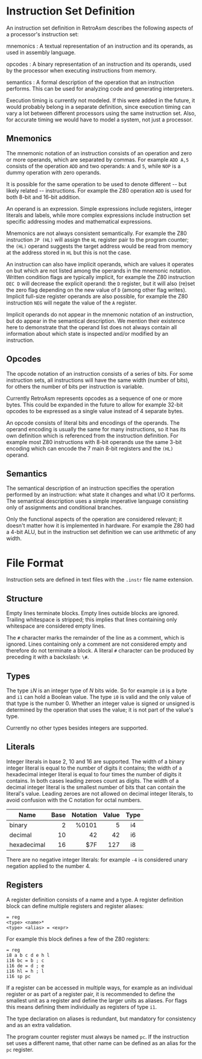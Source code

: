 Instruction Set Definition
==========================

An instruction set definition in RetroAsm describes the following aspects of a processor's instruction set:

mnemonics
:	A textual representation of an instruction and its operands, as used in assembly language.

opcodes
:	A binary representation of an instruction and its operands, used by the processor when executing instructions from memory.

semantics
:	A formal description of the operation that an instruction performs. This can be used for analyzing code and generating interpreters.

Execution timing is currently not modeled. If this were added in the future, it would probably belong in a separate definition, since execution timing can vary a lot between different processors using the same instruction set. Also, for accurate timing we would have to model a system, not just a processor.

Mnemonics
---------

The mnemonic notation of an instruction consists of an operation and zero or more operands, which are separated by commas. For example `ADD A,5` consists of the operation `ADD` and two operands: `A` and `5`, while `NOP` is a dummy operation with zero operands.

It is possible for the same operation to be used to denote different -- but likely related -- instructions. For example the Z80 operation `ADD` is used for both 8-bit and 16-bit addition.

An operand is an expression. Simple expressions include registers, integer literals and labels, while more complex expressions include instruction set specific addressing modes and mathematical expressions.

Mnemonics are not always consistent semantically. For example the Z80 instruction `JP (HL)` will assign the `HL` register pair to the program counter; the `(HL)` operand suggests the target address would be read from memory at the address stored in `HL` but this is not the case.

An instruction can also have implicit operands, which are values it operates on but which are not listed among the operands in the mnemonic notation. Written condition flags are typically implicit, for example the Z80 instruction `DEC D` will decrease the explicit operand: the `D` register, but it will also (re)set the zero flag depending on the new value of `D` (among other flag writes). Implicit full-size register operands are also possible, for example the Z80 instruction `NEG` will negate the value of the `A` register.

Implicit operands do not appear in the mnemonic notation of an instruction, but do appear in the semantical description. We mention their existence here to demonstrate that the operand list does not always contain all information about which state is inspected and/or modified by an instruction.

Opcodes
-------

The opcode notation of an instruction consists of a series of bits. For some instruction sets, all instructions will have the same width (number of bits), for others the number of bits per instruction is variable.

Currently RetroAsm represents opcodes as a sequence of one or more bytes. This could be expanded in the future to allow for example 32-bit opcodes to be expressed as a single value instead of 4 separate bytes.

An opcode consists of literal bits and encodings of the operands. The operand encoding is usually the same for many instructions, so it has its own definition which is referenced from the instruction definition. For example most Z80 instructions with 8-bit operands use the same 3-bit encoding which can encode the 7 main 8-bit registers and the `(HL)` operand.

Semantics
---------

The semantical description of an instruction specifies the operation performed by an instruction: what state it changes and what I/O it performs. The semantical description uses a simple imperative language consisting only of assignments and conditional branches.

Only the functional aspects of the operation are considered relevant; it doesn't matter how it is implemented in hardware. For example the Z80 had a 4-bit ALU, but in the instruction set definition we can use arithmetic of any width.

File Format
===========

Instruction sets are defined in text files with the `.instr` file name extension.

Structure
---------

Empty lines terminate blocks. Empty lines outside blocks are ignored. Trailing whitespace is stripped; this implies that lines containing only whitespace are considered empty lines.

The `#` character marks the remainder of the line as a comment, which is ignored. Lines containing only a comment are not considered empty and therefore do not terminate a block. A literal `#` character can be produced by preceding it with a backslash: `\#`.

Types
-----

The type `i`*N* is an integer type of *N* bits wide. So for example `i8` is a byte and `i1` can hold a Boolean value. The type `i0` is valid and the only value of that type is the number 0. Whether an integer value is signed or unsigned is determined by the operation that uses the value; it is not part of the value's type.

Currently no other types besides integers are supported.

Literals
--------

Integer literals in base 2, 10 and 16 are supported. The width of a binary integer literal is equal to the number of digits it contains; the width of a hexadecimal integer literal is equal to four times the number of digits it contains. In both cases leading zeroes count as digits. The width of a decimal integer literal is the smallest number of bits that can contain the literal's value. Leading zeroes are not allowed on decimal integer literals, to avoid confusion with the C notation for octal numbers.

Name        |Base | Notation | Value | Type
----------- |----:| --------:| -----:|:----:
binary      | 2   | %0101    | 5     | i4
decimal     |10   | 42       | 42    | i6
hexadecimal |16   | $7F      | 127   | i8

There are no negative integer literals: for example `-4` is considered unary negation applied to the number 4.

Registers
---------

A register definition consists of a name and a type. A register definition block can define multiple registers and register aliases:

    = reg
    <type> <name>*
    <type> <alias> = <expr>

For example this block defines a few of the Z80 registers:

    = reg
    i8 a b c d e h l
    i16 bc = b ; c
    i16 de = d ; e
    i16 hl = h ; l
    i16 sp pc

If a register can be accessed in multiple ways, for example as an individual register or as part of a register pair, it is recommended to define the smallest unit as a register and define the larger units as aliases. For flags this means defining them individually as registers of type `i1`.

The type declaration on aliases is redundant, but mandatory for consistency and as an extra validation.

The program counter register must always be named `pc`. If the instruction set uses a different name, that other name can be defined as an alias for the `pc` register.
